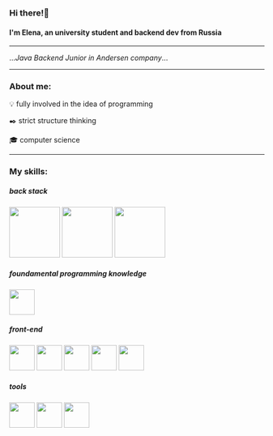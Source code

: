 ### Hi there!👋

#### I'm Elena, an university student and backend dev from Russia
<hr>

...*Java Backend Junior in Andersen company*...

<hr>

### About me:

:bulb: fully involved in the idea of programming

:black_nib: strict structure thinking

:mortar_board: computer science

<hr>

### My skills:

##### *back stack*
<img width=100 src="https://cdn.jsdelivr.net/gh/devicons/devicon/icons/java/java-original-wordmark.svg" /> <img width=100 src="https://cdn.jsdelivr.net/gh/devicons/devicon/icons/spring/spring-original-wordmark.svg" /> <img width=100 src="https://cdn.jsdelivr.net/gh/devicons/devicon/icons/mysql/mysql-original-wordmark.svg" />


##### *foundamental programming knowledge*
<img width=50 src="https://cdn.jsdelivr.net/gh/devicons/devicon/icons/cplusplus/cplusplus-original.svg" />


##### *front-end*
<img width=50 src="https://cdn.jsdelivr.net/gh/devicons/devicon/icons/javascript/javascript-original.svg" /> <img width=50 src="https://cdn.jsdelivr.net/gh/devicons/devicon/icons/html5/html5-original-wordmark.svg" /> <img width=50 src="https://cdn.jsdelivr.net/gh/devicons/devicon/icons/css3/css3-original-wordmark.svg" /> <img width=50 src="https://cdn.jsdelivr.net/gh/devicons/devicon/icons/react/react-original.svg" /> <img width=50 src="https://cdn.jsdelivr.net/gh/devicons/devicon/icons/bootstrap/bootstrap-plain-wordmark.svg" />


##### *tools*
<img width=50 src="https://cdn.jsdelivr.net/gh/devicons/devicon/icons/jetbrains/jetbrains-original.svg" /> <img width=50 src="https://cdn.jsdelivr.net/gh/devicons/devicon/icons/git/git-original.svg" /> <img width=50 src="https://cdn.jsdelivr.net/gh/devicons/devicon/icons/tomcat/tomcat-original-wordmark.svg" />

